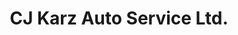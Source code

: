 ---
title: "CJ Karz Auto Service Ltd."
url: /saskatoon/cj-karz-auto-service-ltd/
shop: Autowerkstatt
---